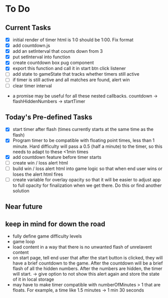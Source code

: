 # To Do

## Current Tasks
- [x] initial render of timer html is 1:0 should be 1:00. Fix format
- [x] add countdown.js
- [x] add an setInterval that counts down from 3
- [x] put setInterval into function
- [x] create countdown box pug component
- [x] export this function and call it in start btn click listener
- [ ] add state to gameState that tracks whether timers still active
- [ ] if timer is still active and all matches are found, alert win
- [ ] clear timer interval
- a promise may be useful for all these nested callbacks. countdown -> flashHiddenNumbers -> startTimer


## Today's Pre-defined Tasks
- [x] start timer after flash (times currently starts at the same time as the flash)
- [x] Program timer to be compatible with floating point times, less than 1 minute. Hard difficulty will pass a 0.5 (half a minute) to the timer, so this needs to adapt to these <1min times
- [x] add countdown feature before timer starts
- [ ] create win / loss alert html
- [ ] build win / loss alert html into game logic so that when end user wins or loses the alert html fires
- [ ] create variable for overlay opacity so that it will be easier to adjust app to full opacity for finalization when we get there. Do this or find another solution

## Near future

## keep in mind for down the road
- fully define game difficulty levels
- game loop
- load content in a way that there is no unwanted flash of unrelavent content
- on start page, tell end user that after the start button is clicked, they will have a brief countdown to the game. After the countdown will be a brief flash of all the hidden numbers. After the numbers are hidden, the timer will start. -> give option to not show this alert again and store the state of it in local storage
- may have to make timer compatible with numberOfMinutes > 1 that are floats. For example, a time like 1.5 minutes -> 1 min 30 seconds
